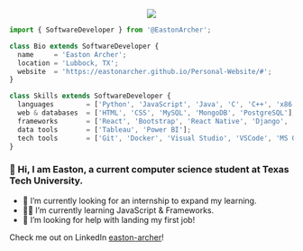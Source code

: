 <p align="center">
  <img src="https://github.com/EastonArcher/Personal-Website/blob/main/images/background.png" />
</p>


```js
import { SoftwareDeveloper } from '@EastonArcher';

class Bio extends SoftwareDeveloper {
  name     = 'Easton Archer';
  location = 'Lubbock, TX';
  website  = 'https://eastonarcher.github.io/Personal-Website/#';
}

class Skills extends SoftwareDeveloper {
  languages        = ['Python', 'JavaScript', 'Java', 'C', 'C++', 'x86 Assembly', 'Verilog'];
  web & databases  = ['HTML', 'CSS', 'MySQL', 'MongoDB', 'PostgreSQL'];
  frameworks       = ['React', 'Bootstrap', 'React Native', 'Django', 'Angular'];
  data tools       = ['Tableau', 'Power BI'];
  tech tools       = ['Git', 'Docker', 'Visual Studio', 'VSCode', 'MS Office', 'Eclipse'];
}
```
### 👋 Hi, I am Easton, a current computer science student at Texas Tech University. 
- 💼 I’m currently looking for an internship to expand my learning.
- 👨‍💻 I’m currently learning JavaScript & Frameworks.
- 🤔 I’m looking for help with landing my first job!

Check me out on LinkedIn [easton-archer](https://www.linkedin.com/in/easton-archer/)!
<!--
**EastonArcher/EastonArcher** is a ✨ _special_ ✨ repository because its `README.md` (this file) appears on your GitHub profile.

Here are some ideas to get you started:
- 🔭 I’m currently working on ...
- 🌱 I’m currently learning ...
- 👯 I’m looking to collaborate on ...
- 🤔 I’m looking for help with ...
- 💬 Ask me about ...
- 📫 How to reach me: ...
- 😄 Pronouns: ...
- ⚡ Fun fact: ...
-->


